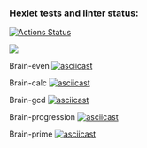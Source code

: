 ### Hexlet tests and linter status:

[![Actions Status](https://github.com/VladimirGlushchenko/frontend-project-44/workflows/hexlet-check/badge.svg)](https://github.com/VladimirGlushchenko/frontend-project-44/actions)

<a href="https://codeclimate.com/github/VladimirGlushchenko/frontend-project-44/maintainability"><img src="https://api.codeclimate.com/v1/badges/4398405bbe15bade5548/maintainability" /></a>

Brain-even
[![asciicast](https://asciinema.org/a/544839.svg)](https://asciinema.org/a/544839)

Brain-calc
[![asciicast](https://asciinema.org/a/545955.svg)](https://asciinema.org/a/545955)

Brain-gcd
[![asciicast](https://asciinema.org/a/546589.svg)](https://asciinema.org/a/546589)

Brain-progression
[![asciicast](https://asciinema.org/a/547030.svg)](https://asciinema.org/a/547030)

Brain-prime
[![asciicast](https://asciinema.org/a/547761.svg)](https://asciinema.org/a/547761)